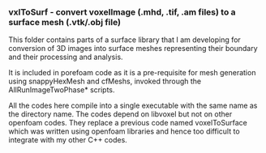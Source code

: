 ### vxlToSurf  - convert voxelImage (.mhd, .tif, .am files) to a surface mesh (.vtk/.obj file)


This folder contains parts of a surface library that I am developing for conversion of 3D images into surface meshes representing their boundary and their processing and analysis.  

It is included in porefoam code  as it is a pre-requisite for mesh generation using snappyHexMesh and cfMeshs, invoked through the AllRunImageTwoPhase* scripts.  


All the codes here compile into a single executable with the same name as the directory name.  The codes depend on libvoxel but not on other openfoam codes.
They replace a previous code named voxelToSurface which was written using openfoam libraries and hence too difficult to integrate with my other C++ codes.
